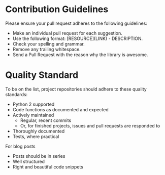 # Contribution Guidelines

Please ensure your pull request adheres to the following guidelines:

- Make an individual pull request for each suggestion.
- Use the following format: \[RESOURCE\]\(LINK\) - DESCRIPTION.
- Check your spelling and grammar.
- Remove any trailing whitespace.
- Send a Pull Request with the reason why the library is awesome.

# Quality Standard

To be on the list, project repositories should adhere to these quality standards:

- Python 2 supported
- Code functions as documented and expected
- Actively maintained
    - Regular, recent commits
    - Or, for finished projects, issues and pull requests are responded to
- Thoroughly documented
- Tests, where practical

For blog posts

- Posts should be in series
- Well structured
- Right and beautiful code snippets
